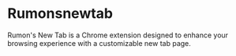 # Rumonsnewtab
Rumon's New Tab is a Chrome extension designed to enhance your browsing experience with a customizable new tab page.
